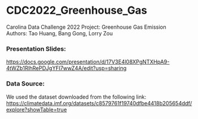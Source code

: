 # CDC2022_Greenhouse_Gas
Carolina Data Challenge 2022 Project: Greenhouse Gas Emission  
Authors: Tao Huang, Bang Gong, Lorry Zou

### Presentation Slides:
https://docs.google.com/presentation/d/17V3E4l08XPgNTXHpA9-4tWZb1RlhRePDJgYFI7wwZ4A/edit?usp=sharing

### Data Source:
We used the dataset downloaded from the following link:
https://climatedata.imf.org/datasets/c8579761f19740dfbe4418b205654ddf/explore?showTable=true
